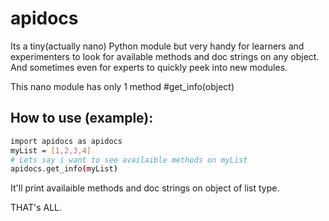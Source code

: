 # apidocs
Its a tiny(actually nano) Python module but very handy for learners and experimenters to look for available methods and doc strings on any object. And sometimes even for experts to quickly peek into new modules.

This nano module has only 1 method #get_info(object)
## How to use (example):
```sh
import apidocs as apidocs
myList = [1,2,3,4]
# Lets say i want to see availaible methods on myList
apidocs.get_info(myList)
```
It'll print availaible methods and doc strings on object of list type. 

THAT's ALL.

